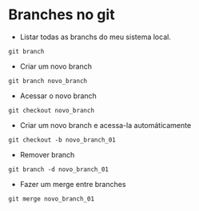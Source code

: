 # Branches no git

* Listar todas as branchs do meu sistema local.

`git branch`

* Criar um novo branch

`git branch novo_branch`

* Acessar o novo branch

`git checkout novo_branch`

* Criar um novo branch e acessa-la automáticamente

`git checkout -b novo_branch_01`

* Remover branch

`git branch -d novo_branch_01`

* Fazer um merge entre branches

`git merge novo_branch_01`